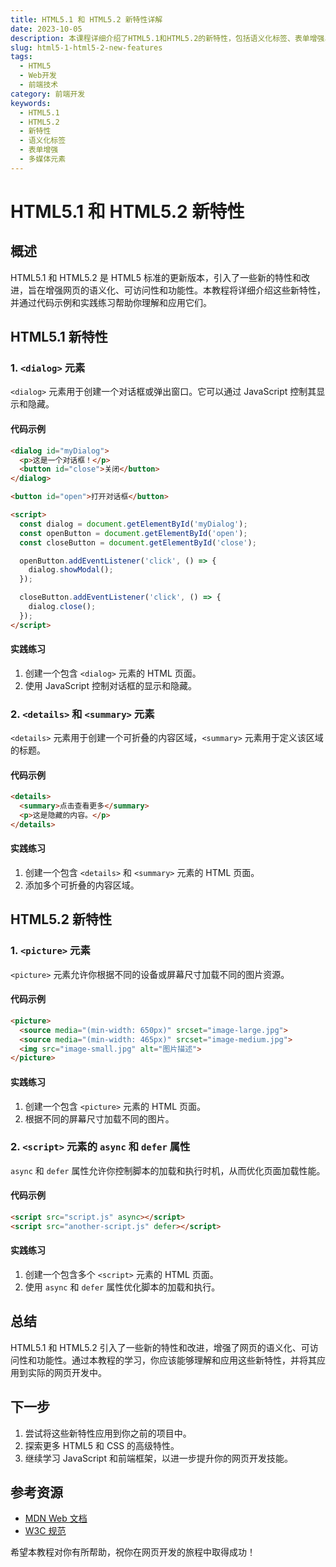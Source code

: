 ```yaml
---
title: HTML5.1 和 HTML5.2 新特性详解
date: 2023-10-05
description: 本课程详细介绍了HTML5.1和HTML5.2的新特性，包括语义化标签、表单增强、多媒体元素等，帮助开发者掌握最新的HTML标准。
slug: html5-1-html5-2-new-features
tags:
  - HTML5
  - Web开发
  - 前端技术
category: 前端开发
keywords:
  - HTML5.1
  - HTML5.2
  - 新特性
  - 语义化标签
  - 表单增强
  - 多媒体元素
---
```


# HTML5.1 和 HTML5.2 新特性

## 概述

HTML5.1 和 HTML5.2 是 HTML5 标准的更新版本，引入了一些新的特性和改进，旨在增强网页的语义化、可访问性和功能性。本教程将详细介绍这些新特性，并通过代码示例和实践练习帮助你理解和应用它们。

## HTML5.1 新特性

### 1. `<dialog>` 元素

`<dialog>` 元素用于创建一个对话框或弹出窗口。它可以通过 JavaScript 控制其显示和隐藏。

#### 代码示例

```html
<dialog id="myDialog">
  <p>这是一个对话框！</p>
  <button id="close">关闭</button>
</dialog>

<button id="open">打开对话框</button>

<script>
  const dialog = document.getElementById('myDialog');
  const openButton = document.getElementById('open');
  const closeButton = document.getElementById('close');

  openButton.addEventListener('click', () => {
    dialog.showModal();
  });

  closeButton.addEventListener('click', () => {
    dialog.close();
  });
</script>
```

#### 实践练习

1. 创建一个包含 `<dialog>` 元素的 HTML 页面。
2. 使用 JavaScript 控制对话框的显示和隐藏。

### 2. `<details>` 和 `<summary>` 元素

`<details>` 元素用于创建一个可折叠的内容区域，`<summary>` 元素用于定义该区域的标题。

#### 代码示例

```html
<details>
  <summary>点击查看更多</summary>
  <p>这是隐藏的内容。</p>
</details>
```

#### 实践练习

1. 创建一个包含 `<details>` 和 `<summary>` 元素的 HTML 页面。
2. 添加多个可折叠的内容区域。

## HTML5.2 新特性

### 1. `<picture>` 元素

`<picture>` 元素允许你根据不同的设备或屏幕尺寸加载不同的图片资源。

#### 代码示例

```html
<picture>
  <source media="(min-width: 650px)" srcset="image-large.jpg">
  <source media="(min-width: 465px)" srcset="image-medium.jpg">
  <img src="image-small.jpg" alt="图片描述">
</picture>
```

#### 实践练习

1. 创建一个包含 `<picture>` 元素的 HTML 页面。
2. 根据不同的屏幕尺寸加载不同的图片。

### 2. `<script>` 元素的 `async` 和 `defer` 属性

`async` 和 `defer` 属性允许你控制脚本的加载和执行时机，从而优化页面加载性能。

#### 代码示例

```html
<script src="script.js" async></script>
<script src="another-script.js" defer></script>
```

#### 实践练习

1. 创建一个包含多个 `<script>` 元素的 HTML 页面。
2. 使用 `async` 和 `defer` 属性优化脚本的加载和执行。

## 总结

HTML5.1 和 HTML5.2 引入了一些新的特性和改进，增强了网页的语义化、可访问性和功能性。通过本教程的学习，你应该能够理解和应用这些新特性，并将其应用到实际的网页开发中。

## 下一步

1. 尝试将这些新特性应用到你之前的项目中。
2. 探索更多 HTML5 和 CSS 的高级特性。
3. 继续学习 JavaScript 和前端框架，以进一步提升你的网页开发技能。

## 参考资源

- [MDN Web 文档](https://developer.mozilla.org/zh-CN/docs/Web/HTML)
- [W3C 规范](https://www.w3.org/TR/html52/)

希望本教程对你有所帮助，祝你在网页开发的旅程中取得成功！